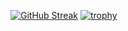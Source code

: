 [![GitHub Streak](http://github-readme-streak-stats.herokuapp.com?user=vanling&theme=dark)](https://git.io/streak-stats)
[![trophy](https://github-profile-trophy.vercel.app/?username=vanling&theme=onedark)](https://github.com/ryo-ma/github-profile-trophy)
